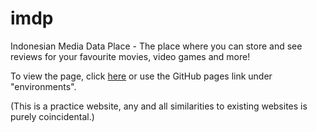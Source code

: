# imdp
Indonesian Media Data Place - The place where you can store and see reviews for your favourite movies, video games and more! 

To view the page, click [here](https://aleifericsson.github.io/imdp/) or use the GitHub pages link under "environments".

(This is a practice website, any and all similarities to existing websites is purely coincidental.)
